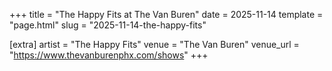 +++
title = "The Happy Fits at The Van Buren"
date = 2025-11-14
template = "page.html"
slug = "2025-11-14-the-happy-fits"

[extra]
artist = "The Happy Fits"
venue = "The Van Buren"
venue_url = "https://www.thevanburenphx.com/shows"
+++
